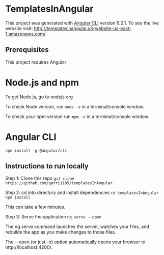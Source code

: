 # TemplatesInAngular

This project was generated with [Angular CLI](https://github.com/angular/angular-cli) version 6.2.1. 
To see the live website visit: http://templatesinangular.s3-website-us-east-1.amazonaws.com/

## Prerequisites

This project requires Angular

# Node.js and npm

To get Node.js, go to nodejs.org

To check Node version, run `node -v` in a terminal/console window.

To check your npm version run `npm -v` in a terminal/console window.

# Angular CLI

`npm install -g @angular/cli`

## Instructions to run locally

Step 1: Clone this repo
`git clone https://github.com/garri1105/templatesInAngular`
    
Step 2: cd into directory and install dependencies
`cd templatesInAngular`
`npm install`

This can take a few minutes.

Step 3: Serve the application
`ng serve --open`

The ng serve command launches the server, watches your files, and rebuilds the app as you make changes to those files.

The --open (or just -o) option automatically opens your browser to http://localhost:4200/.
